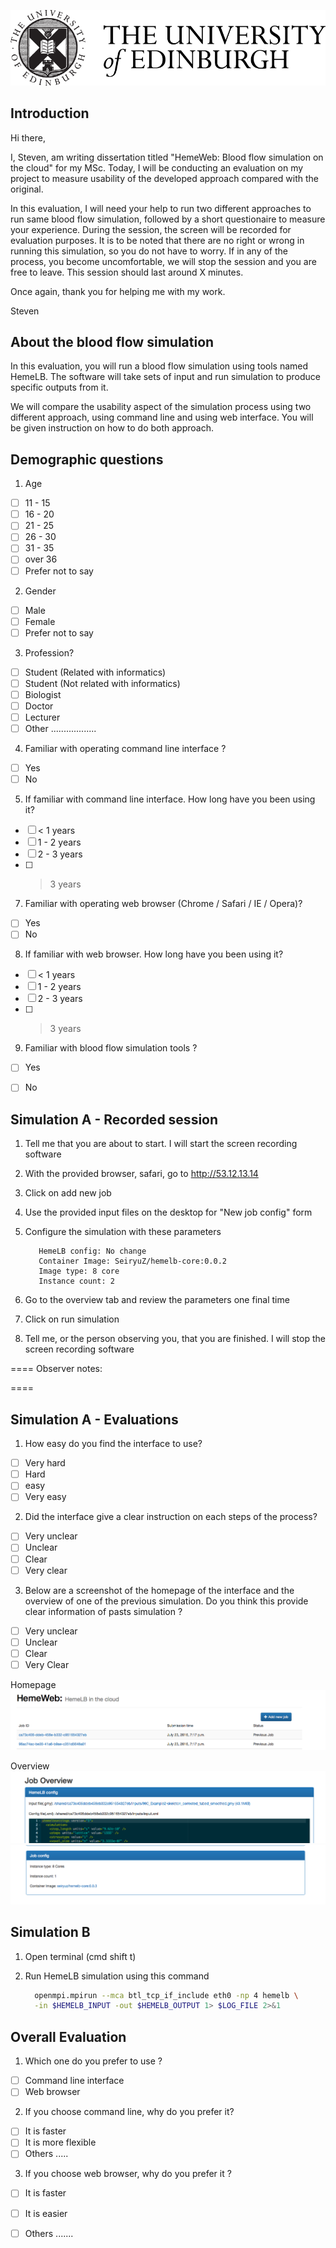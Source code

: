 ![University of Edinburgh logo](../resources/images/edinburgh-logo.png "University of Edinburgh logo")

## Introduction

Hi there,

I, Steven, am writing dissertation titled "HemeWeb: Blood flow simulation on the cloud" for my MSc. Today, I will be conducting an evaluation on my project to measure usability of the developed approach compared with the original.

In this evaluation, I will need your help to run two different approaches to run same blood flow simulation, followed by a short questionaire to measure your experience. During the session, the screen will be recorded for evaluation purposes. It is to be noted that there are no right or wrong in running this simulation, so you do not have to worry. If in any of the process, you become uncomfortable, we will stop the session and you are free to leave. This session should last around X minutes.

Once again, thank you for helping me with my work.


Steven


## About the blood flow simulation

In this evaluation, you will run a blood flow simulation using
tools named HemeLB. The software will take sets of input and run
simulation to produce specific outputs from it.


We will compare the usability aspect of the simulation process using two
different approach, using command line and using web interface. You will
be given instruction on how to do both approach.



## Demographic questions

1. Age
  * [ ] 11 - 15
  * [ ] 16 - 20
  * [ ] 21 - 25
  * [ ] 26 - 30
  * [ ] 31 - 35
  * [ ] over 36
  * [ ] Prefer not to say

2. Gender
  * [ ] Male
  * [ ] Female
  * [ ] Prefer not to say

3. Profession?
  * [ ] Student (Related with informatics)
  * [ ] Student (Not related with informatics)
  * [ ] Biologist
  * [ ] Doctor
  * [ ] Lecturer
  * [ ] Other ..................

4. Familiar with operating command line interface ?
  * [ ] Yes
  * [ ] No

5. If familiar with command line interface. How long have you been using
   it?
  * [ ] < 1 years
  * [ ] 1 - 2 years
  * [ ] 2 - 3 years
  * [ ] > 3 years

7. Familiar with operating web browser (Chrome / Safari / IE / Opera)?
  * [ ] Yes
  * [ ] No

8. If familiar with web browser. How long have you been using it?
  * [ ] < 1 years
  * [ ] 1 - 2 years
  * [ ] 2 - 3 years
  * [ ] > 3 years

9. Familiar with blood flow simulation tools ?
  * [ ] Yes
  * [ ] No




## Simulation A - Recorded session

1. Tell me that you are about to start. I will start the screen
   recording software

2. With the provided browser, safari, go to http://53.12.13.14

3. Click on add new job

3. Use the provided input files on the desktop for "New job config" form

4. Configure the simulation with these parameters

   ```
      HemeLB config: No change
      Container Image: SeiryuZ/hemelb-core:0.0.2
      Image type: 8 core
      Instance count: 2
   ```

5. Go to the overview tab and review the parameters one final time

6. Click on run simulation

7. Tell me, or the person observing you, that you are finished. I will
   stop the screen recording software

====
Observer notes:



====


## Simulation A - Evaluations

1. How easy do you find the interface to use?
  * [ ] Very hard
  * [ ] Hard
  * [ ] easy
  * [ ] Very easy

2. Did the interface give a clear instruction on each steps of the
   process?
  * [ ] Very unclear
  * [ ] Unclear
  * [ ] Clear
  * [ ] Very clear

3. Below are a screenshot of the homepage of the interface and the
   overview of one of the previous simulation. Do you think
   this provide clear information of pasts simulation ?
  * [ ] Very unclear
  * [ ] Unclear
  * [ ] Clear
  * [ ] Very Clear

  Homepage
  ![Homepage](../resources/images/evaluation/homepage.png "Homepage")

  Overview
  ![Overview1](../resources/images/evaluation/overview1.png "Overview-1")
  ![Overview2](../resources/images/evaluation/overview2.png "Overview-2")



## Simulation B

1. Open terminal (cmd shift t)

2. Run HemeLB simulation using this command

   ```bash
     openmpi.mpirun --mca btl_tcp_if_include eth0 -np 4 hemelb \
     -in $HEMELB_INPUT -out $HEMELB_OUTPUT 1> $LOG_FILE 2>&1
   ```


## Overall Evaluation

1. Which one do you prefer to use ?
  * [ ] Command line interface
  * [ ] Web browser

2. If you choose command line, why do you prefer it?
  * [ ] It is faster
  * [ ] It is more flexible
  * [ ] Others .....

3. If you choose web browser, why do you prefer it ?
  * [ ] It is faster
  * [ ] It is easier
  * [ ] Others .......

